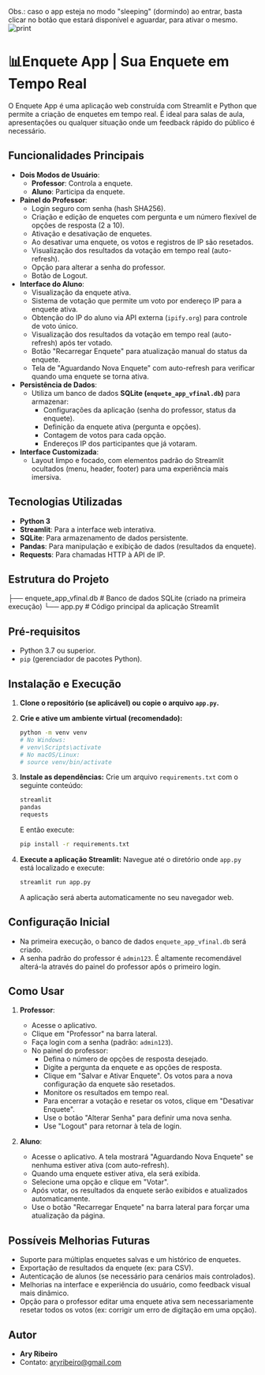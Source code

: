 Obs.: caso o app esteja no modo "sleeping" (dormindo) ao entrar, basta clicar no botão que estará disponível e aguardar, para ativar o mesmo. 
![print](https://github.com/user-attachments/assets/9fe30760-1ecf-48ee-83ac-f7030c05cc39)

# 📊Enquete App | Sua Enquete em Tempo Real

O Enquete App é uma aplicação web construída com Streamlit e Python que permite a criação de enquetes em tempo real. É ideal para salas de aula, apresentações ou qualquer situação onde um feedback rápido do público é necessário.

## Funcionalidades Principais

* **Dois Modos de Usuário**:
    * **Professor**: Controla a enquete.
    * **Aluno**: Participa da enquete.
* **Painel do Professor**:
    * Login seguro com senha (hash SHA256).
    * Criação e edição de enquetes com pergunta e um número flexível de opções de resposta (2 a 10).
    * Ativação e desativação de enquetes.
    * Ao desativar uma enquete, os votos e registros de IP são resetados.
    * Visualização dos resultados da votação em tempo real (auto-refresh).
    * Opção para alterar a senha do professor.
    * Botão de Logout.
* **Interface do Aluno**:
    * Visualização da enquete ativa.
    * Sistema de votação que permite um voto por endereço IP para a enquete ativa.
    * Obtenção do IP do aluno via API externa (`ipify.org`) para controle de voto único.
    * Visualização dos resultados da votação em tempo real (auto-refresh) após ter votado.
    * Botão "Recarregar Enquete" para atualização manual do status da enquete.
    * Tela de "Aguardando Nova Enquete" com auto-refresh para verificar quando uma enquete se torna ativa.
* **Persistência de Dados**:
    * Utiliza um banco de dados **SQLite (`enquete_app_vfinal.db`)** para armazenar:
        * Configurações da aplicação (senha do professor, status da enquete).
        * Definição da enquete ativa (pergunta e opções).
        * Contagem de votos para cada opção.
        * Endereços IP dos participantes que já votaram.
* **Interface Customizada**:
    * Layout limpo e focado, com elementos padrão do Streamlit ocultados (menu, header, footer) para uma experiência mais imersiva.

## Tecnologias Utilizadas

* **Python 3**
* **Streamlit**: Para a interface web interativa.
* **SQLite**: Para armazenamento de dados persistente.
* **Pandas**: Para manipulação e exibição de dados (resultados da enquete).
* **Requests**: Para chamadas HTTP à API de IP.

## Estrutura do Projeto
├── enquete_app_vfinal.db   # Banco de dados SQLite (criado na primeira execução)
└── app.py                  # Código principal da aplicação Streamlit

## Pré-requisitos

* Python 3.7 ou superior.
* `pip` (gerenciador de pacotes Python).

## Instalação e Execução

1.  **Clone o repositório (se aplicável) ou copie o arquivo `app.py`.**

2.  **Crie e ative um ambiente virtual (recomendado):**
    ```bash
    python -m venv venv
    # No Windows:
    # venv\Scripts\activate
    # No macOS/Linux:
    # source venv/bin/activate
    ```

3.  **Instale as dependências:**
    Crie um arquivo `requirements.txt` com o seguinte conteúdo:
    ```txt
    streamlit
    pandas
    requests
    ```
    E então execute:
    ```bash
    pip install -r requirements.txt
    ```

4.  **Execute a aplicação Streamlit:**
    Navegue até o diretório onde `app.py` está localizado e execute:
    ```bash
    streamlit run app.py
    ```
    A aplicação será aberta automaticamente no seu navegador web.

## Configuração Inicial

* Na primeira execução, o banco de dados `enquete_app_vfinal.db` será criado.
* A senha padrão do professor é `admin123`. É altamente recomendável alterá-la através do painel do professor após o primeiro login.

## Como Usar

1.  **Professor**:
    * Acesse o aplicativo.
    * Clique em "Professor" na barra lateral.
    * Faça login com a senha (padrão: `admin123`).
    * No painel do professor:
        * Defina o número de opções de resposta desejado.
        * Digite a pergunta da enquete e as opções de resposta.
        * Clique em "Salvar e Ativar Enquete". Os votos para a nova configuração da enquete são resetados.
        * Monitore os resultados em tempo real.
        * Para encerrar a votação e resetar os votos, clique em "Desativar Enquete".
        * Use o botão "Alterar Senha" para definir uma nova senha.
        * Use "Logout" para retornar à tela de login.

2.  **Aluno**:
    * Acesse o aplicativo. A tela mostrará "Aguardando Nova Enquete" se nenhuma estiver ativa (com auto-refresh).
    * Quando uma enquete estiver ativa, ela será exibida.
    * Selecione uma opção e clique em "Votar".
    * Após votar, os resultados da enquete serão exibidos e atualizados automaticamente.
    * Use o botão "Recarregar Enquete" na barra lateral para forçar uma atualização da página.

## Possíveis Melhorias Futuras

* Suporte para múltiplas enquetes salvas e um histórico de enquetes.
* Exportação de resultados da enquete (ex: para CSV).
* Autenticação de alunos (se necessário para cenários mais controlados).
* Melhorias na interface e experiência do usuário, como feedback visual mais dinâmico.
* Opção para o professor editar uma enquete ativa sem necessariamente resetar todos os votos (ex: corrigir um erro de digitação em uma opção).

## Autor

* **Ary Ribeiro**
* Contato: [aryribeiro@gmail.com](mailto:aryribeiro@gmail.com)